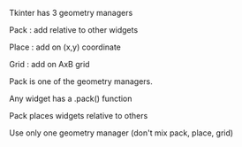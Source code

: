 Tkinter has 3 geometry managers

Pack   : add relative to other widgets

Place  : add on (x,y) coordinate

Grid    : add on AxB grid


Pack is one of the geometry managers.

Any widget has a .pack() function

Pack places widgets relative to others

Use only one geometry manager (don't mix pack, place, grid)


